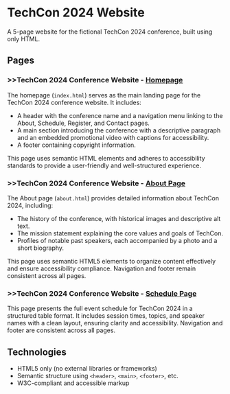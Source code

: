 # TechCon 2024 Website

A 5-page website for the fictional TechCon 2024 conference, built using only HTML.

## Pages

### >>TechCon 2024 Conference Website - [Homepage](./techcon_website/index.html)

The homepage (`index.html`) serves as the main landing page for the TechCon 2024 conference website. It includes:

- A header with the conference name and a navigation menu linking to the About, Schedule, Register, and Contact pages.
- A main section introducing the conference with a descriptive paragraph and an embedded promotional video with captions for accessibility.
- A footer containing copyright information.

This page uses semantic HTML elements and adheres to accessibility standards to provide a user-friendly and well-structured experience.

### >>TechCon 2024 Conference Website - [About Page](./techcon_website/about.html)

The About page (`about.html`) provides detailed information about TechCon 2024, including:

- The history of the conference, with historical images and descriptive alt text.
- The mission statement explaining the core values and goals of TechCon.
- Profiles of notable past speakers, each accompanied by a photo and a short biography.

This page uses semantic HTML5 elements to organize content effectively and ensure accessibility compliance. Navigation and footer remain consistent across all pages.

### >>TechCon 2024 Conference Website - [Schedule Page](./techcon_website/schedule.html)

This page presents the full event schedule for TechCon 2024 in a structured table format. It includes session times, topics, and speaker names with a clean layout, ensuring clarity and accessibility. Navigation and footer are consistent across all pages.

## Technologies

- HTML5 only (no external libraries or frameworks)
- Semantic structure using `<header>`, `<main>`, `<footer>`, etc.
- W3C-compliant and accessible markup
